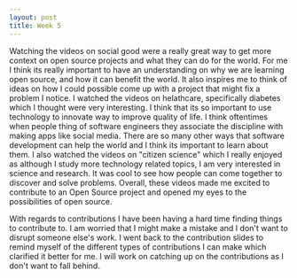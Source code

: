 ```yaml
---
layout: post
title: Week 5
---
```



Watching the videos on social good were a really great way to get more context on open source projects and what they can do for the world. For me I think its really important to have an understanding on why we are learning open source, and how it can benefit the world. It also inspires me to think of ideas on how I could possible come up with a project that might fix a problem I notice. I watched the videos on helathcare, specifically diabetes which I thought were very interesting. I think that its so important to use technology to innovate way to improve quality of life. I think oftentimes when people thing of software engineers they associate the discipline with making apps like social media. There are so many other ways that software development can help the world and I think its important to learn about them. I also watched the videos on "citizen science" which I really enjoyed as although I study more technology related topics, I am very interested in science and research. It was cool to see how people can come together to discover and solve problems. Overall, these videos made me excited to contribute to an Open Source project and opened my eyes to the possibilities of open source.

With regards to contributions I have been having a hard time finding things to contribute to. I am worried that I might make a mistake and I don't want to disrupt someone else's work. I went back to the contribution slides to remind myself of the different types of contributions I can make which clarified it better for me. I will work on catching up on the contributions as I don't want to fall behind.

